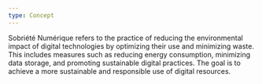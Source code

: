 ```yaml
---
type: Concept
---
```


Sobriété Numérique refers to the practice of reducing the environmental impact of digital technologies by optimizing their use and minimizing waste. This includes measures such as reducing energy consumption, minimizing data storage, and promoting sustainable digital practices. The goal is to achieve a more sustainable and responsible use of digital resources.